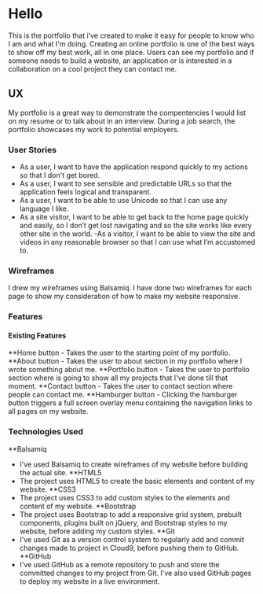 # Hello

 This is the portfolio  that  i've created  to make it easy for people to know who  I am and what I'm doing. Creating an online portfolio is one of the best ways to show off my best work, all in one place. Users can see my portfolio and if someone needs to build a website, an application or is interested in a collaboration on a cool project they can contact me.

## UX

My portfolio is a great way to demonstrate the compentencies I would list on my resume or to talk about in an interview. During a job search, the portfolio showcases my work to potential employers. 

### User Stories
- As a user, I want to have the application respond quickly to my actions so that I don't get bored. 
- As a user, I want to see sensible and predictable URLs so that the application feels logical and transparent. 
- As a user, I want to be able to use Unicode so that I can use any language I like.  
- As a site visitor, I want to be able to get back to the home page quickly and easily, so I don’t get lost navigating
and so the site works like every other site in the world.
-As a visitor, I want to be able to view the site and videos in any reasonable browser so that I can use what I’m
accustomed to. 


### Wireframes

I drew my wireframes using Balsamiq. I have done two wireframes for each page to show my consideration of how to make my website responsive.


### Features
#### Existing Features
**Home button  - Takes the user to the starting point of my portfolio.
**About button  - Takes the user to about section in my portfolio where I wrote something about me.
**Portfolio button  - Takes the user to portfolio section where is going to show all my projects that I've done till that moment.
**Contact button  - Takes the user to contact section where people  can contact me.
**Hamburger button - Clicking the hamburger button triggers a full screen overlay menu containing the navigation links to all pages on my website.

### Technologies Used
**Balsamiq
- I've used Balsamiq to create wireframes of my website before building the actual site.
**HTML5
- The project uses HTML5 to create the basic elements and content of my website.
**CSS3
- The project uses CSS3 to add custom styles to the elements and content of my website.
**Bootstrap 
- The project uses Bootstrap to add a responsive grid system, prebuilt components, plugins built on jQuery, and Bootstrap styles to my website, before adding my custom styles.
**Git 
- I've used Git as a version control system to regularly add and commit changes made to project in Cloud9, before pushing them to GitHub.
**GitHub 
- I've used GitHub as a remote repository to push and store the committed changes to my project from Git. I've also used GitHub pages to deploy my website in a live environment.
